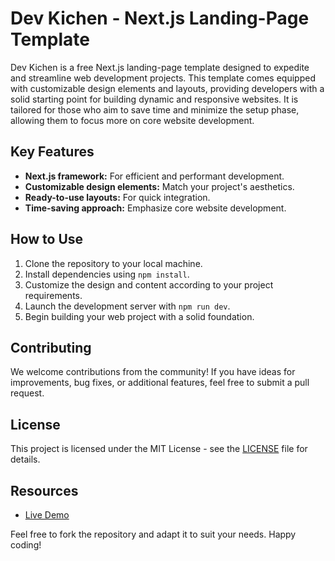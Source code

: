 # Dev Kichen - Next.js Landing-Page Template

Dev Kichen is a free Next.js landing-page template designed to expedite and streamline web development projects. This template comes equipped with customizable design elements and layouts, providing developers with a solid starting point for building dynamic and responsive websites. It is tailored for those who aim to save time and minimize the setup phase, allowing them to focus more on core website development.

## Key Features

- **Next.js framework:** For efficient and performant development.
- **Customizable design elements:** Match your project's aesthetics.
- **Ready-to-use layouts:** For quick integration.
- **Time-saving approach:** Emphasize core website development.

## How to Use

1. Clone the repository to your local machine.
2. Install dependencies using `npm install`.
3. Customize the design and content according to your project requirements.
4. Launch the development server with `npm run dev`.
5. Begin building your web project with a solid foundation.

## Contributing

We welcome contributions from the community! If you have ideas for improvements, bug fixes, or additional features, feel free to submit a pull request.

## License

This project is licensed under the MIT License - see the [LICENSE](link-to-license) file for details.

## Resources

- [Live Demo](https://dev-kichen.vercel.app)

Feel free to fork the repository and adapt it to suit your needs. Happy coding!
